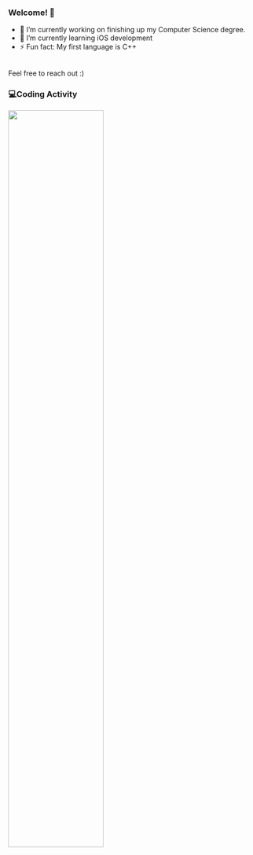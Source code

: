 ### Welcome! 👋
- 🔭 I’m currently working on finishing up my Computer Science degree.
- 🌱 I’m currently learning iOS development
- ⚡ Fun fact: My first language is C++ 
<br>
Feel free to reach out :)
<br>
<h3>💻Coding Activity</h3>
<img src="https://github-readme-stats.vercel.app/api?username=vela-aldo&count_private=true&show_icons=true&theme=dracula" width="62%" />
<!--
**vela-aldo/vela-aldo** is a ✨ _special_ ✨ repository because its `README.md` (this file) appears on your GitHub profile.

Here are some ideas to get you started:



- 👯 I’m looking to collaborate on ...
- 🤔 I’m looking for help with ...
- 💬 Ask me about ...
- 📫 How to reach me: ...
- 😄 Pronouns: ...

-->

